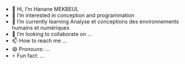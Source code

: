 - 👋 Hi, I’m Hanane MEKBEUL 
- 👀 I’m interested in conception and programmation 
- 🌱 I’m currently learning Analyse et conceptions des environnements humains et numériques
- 💞️ I’m looking to collaborate on ...
- 📫 How to reach me ...
- 😄 Pronouns: ...
- ⚡ Fun fact: ...

<!---
Hanmekb/Hanmekb is a ✨ special ✨ repository because its `README.md` (this file) appears on your GitHub profile.
You can click the Preview link to take a look at your changes.
--->
